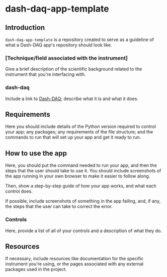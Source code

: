 # dash-daq-app-template

## Introduction
`dash-daq-app-template` is a repository created to serve as a guideline of what a Dash-DAQ app's repository should look like.

### [Technique/field associated with the instrument]
Give a brief description of the scientific background related to the instrument that you're interfacing with.

### dash-daq
Include a link to [Dash-DAQ](http://dash-daq.netlify.com/#about); describe what it is and what it does.


## Requirements
Here you should include details of the Python version required to control your app; any packages; any requirements of the file structure; and the commands to run that will set up your app and get it ready to run.

## How to use the app
Here, you should put the command needed to run your app, and then the steps that the user should take to use it. You should include screenshots of the app running in your own browser to make it easier to follow along. 

Then, show a step-by-step guide of how your app works, and what each control does.

If possible, include screenshots of something in the app failing, and, if any, the steps that the user can take to correct the error. 

### Controls
Here, provide a list of all of your controls and a description of what they do.


## Resources
If necessary, include resources like documentation for the specific instrument you're using, or the pages associated with any external packages used in the project. 
